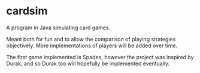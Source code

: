 # cardsim
A program in Java simulating card games.

Meant both for fun and to allow the comparison of playing strategies objectively.
More implementations of players will be added over time.

The first game implemented is Spades, however the project was inspired by Durak,
and so Durak too will hopefully be implemented eventually.
